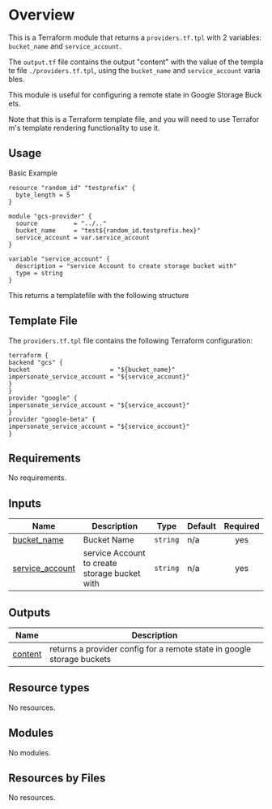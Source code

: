 # Overview
This is a Terraform module that returns a `providers.tf.tpl` with 2 variables: `bucket_name` and `service_account`.

The `output.tf` file contains the output "content" with the value of the template file `./providers.tf.tpl`, using the `bucket_name` and `service_account` variables.

This module is useful for configuring a remote state in Google Storage Buckets.

Note that this is a Terraform template file, and you will need to use Terraform's template rendering functionality to use it.


<!-- BEGIN_TF_DOCS -->
## Usage

Basic Example
```hcl
resource "random_id" "testprefix" {
  byte_length = 5
}

module "gcs-provider" {
  source          = "../.."
  bucket_name     = "test${random_id.testprefix.hex}"
  service_account = var.service_account
}

variable "service_account" {
  description = "service Account to create storage bucket with"
  type = string
}
```

This returns a templatefile with the following structure

## Template File
The `providers.tf.tpl` file contains the following Terraform configuration:

```hcl
terraform {
backend "gcs" {
bucket                      = "${bucket_name}"
impersonate_service_account = "${service_account}"
}
}
provider "google" {
impersonate_service_account = "${service_account}"
}
provider "google-beta" {
impersonate_service_account = "${service_account}"
}
```

## Requirements

No requirements.

## Inputs

| Name | Description | Type | Default | Required |
|------|-------------|------|---------|:--------:|
| <a name="input_bucket_name"></a> [bucket\_name](#input\_bucket\_name) | Bucket Name | `string` | n/a | yes |
| <a name="input_service_account"></a> [service\_account](#input\_service\_account) | service Account to create storage bucket with | `string` | n/a | yes |
## Outputs

| Name | Description |
|------|-------------|
| <a name="output_content"></a> [content](#output\_content) | returns a provider config for a remote state in google storage buckets |
## Resource types

No resources.


## Modules

No modules.
## Resources by Files

No resources.

<!-- END_TF_DOCS -->